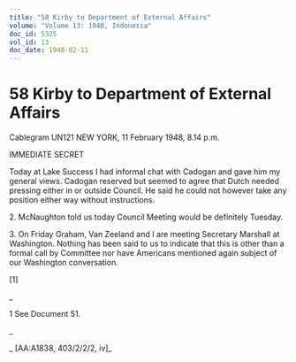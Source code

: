 ```yaml
---
title: "58 Kirby to Department of External Affairs"
volume: "Volume 13: 1948, Indonesia"
doc_id: 5325
vol_id: 13
doc_date: 1948-02-11
---
```


# 58 Kirby to Department of External Affairs

Cablegram UN121 NEW YORK, 11 February 1948, 8.14 p.m.

IMMEDIATE SECRET

Today at Lake Success I had informal chat with Cadogan and gave him my general views. Cadogan reserved but seemed to agree that Dutch needed pressing either in or outside Council. He said he could not however take any position either way without instructions.

2\. McNaughton told us today Council Meeting would be definitely Tuesday.

3\. On Friday Graham, Van Zeeland and I are meeting Secretary Marshall at Washington. Nothing has been said to us to indicate that this is other than a formal call by Committee nor have Americans mentioned again subject of our Washington conversation.

[1]

_

1 See Document 51.

_

_ [AA:A1838, 403/2/2/2, iv]_
